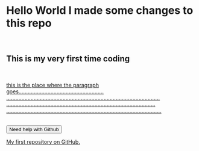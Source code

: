 <hmtl>
 <body><h1>Hello World I made some changes to this repo</h1>
  <br>
 <h2>This is my very first time coding</h2> <br> <a href="htps://codexacademy.moodlecloud.com">
<p>this is the place where the paragraph goes........................................................
.....................................................................................................
..................................................................................................
......................................................................................................</p> <br>
<button> Need help with Github </button>

My first repository on GitHub.
